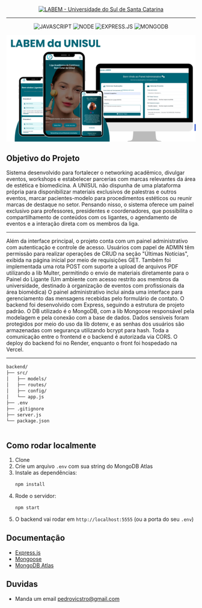 <!-- Aqui é o titulo! -->
<p align="center">
  <a href="https://labemunisul.com.br">
    <img src="https://img.shields.io/badge/LABEM-Universidade_do_Sul_de_Santa_Catarina-146677?style=for-the-badge" alt="LABEM - Universidade do Sul de Santa Catarina">
  </a>
</p>

<hr />

<!-- stacks -->
<p align="center">
  <img src="https://img.shields.io/badge/JAVASCRIPT-F7DF1E?style=for-the-badge&logo=javascript&logoColor=white" alt="JAVASCRIPT">
  <img src="https://img.shields.io/badge/NODE-339933?style=for-the-badge&logo=node.js&logoColor=white" alt="NODE">
  <img src="https://img.shields.io/badge/EXPRESS.JS-FF6F61?style=for-the-badge&logo=express&logoColor=white" alt="EXPRESS.JS">
  <img src="https://img.shields.io/badge/MONGODB-47A248?style=for-the-badge&logo=mongodb&logoColor=white" alt="MONGODB">
</p>

<!-- imagem -->
![Banner da LABEMGITHUB](assets/LABEMGITHUB.png)

## Objetivo do Projeto
Sistema desenvolvido para fortalecer o networking acadêmico, divulgar eventos, workshops e estabelecer parcerias com marcas relevantes da área de estética e biomedicina. A UNISUL não dispunha de uma plataforma própria para disponibilizar materiais exclusivos de palestras e outros eventos, marcar pacientes-modelo para procedimentos estéticos ou reunir marcas de destaque no setor.
Pensando nisso, o sistema oferece um painel exclusivo para professores, presidentes e coordenadores, que possibilita o compartilhamento de conteúdos com os ligantes, o agendamento de eventos e a interação direta com os membros da liga.
<hr/>
Além da interface principal, o projeto conta com um painel administrativo com autenticação e controle de acesso. Usuários com papel de ADMIN têm permissão para realizar operações de CRUD na seção "Últimas Notícias", exibida na página inicial por meio de requisições GET.
Também foi implementada uma rota POST com suporte a upload de arquivos PDF utilizando a lib Multer, permitindo o envio de materiais diretamente para o Painel do Ligante (Um ambiente com acesso restrito aos membros da universidade, destinado à organização de eventos com profissionais da área biomédica)
O painel administrativo inclui ainda uma interface para gerenciamento das mensagens recebidas pelo formulário de contato.
O backend foi desenvolvido com Express, seguindo a estrutura de projeto padrão. O DB utilizado é o MongoDB, com a lib Mongoose responsável pela modelagem e pela conexão com a base de dados.
Dados sensíveis foram protegidos por meio do uso da lib dotenv, e as senhas dos usuários são armazenadas com segurança utilizando bcrypt para hash. Toda a comunicação entre o frontend e o backend é autorizada via CORS.
O deploy do backend foi no Render, enquanto o front foi hospedado na Vercel.
<hr/>


```
backend/
├── src/
│   ├── models/         
│   ├── routes/       
│   ├── config/         
│   └── app.js          
├── .env                
├── .gitignore
├── server.js       
└── package.json
 

```

## Como rodar localmente

1. Clone
2. Crie um arquivo `.env` com sua string do MongoDB Atlas
3. Instale as dependências:
   ```bash
   npm install
   ```
4. Rode o servidor:
   ```bash
   npm start
   ```
5. O backend vai rodar em `http://localhost:5555` (ou a porta do seu `.env`)

## Documentação

- [Express.js](https://expressjs.com/pt-br/)
- [Mongoose](https://mongoosejs.com/)
- [MongoDB Atlas](https://www.mongodb.com/docs/atlas/)

## Duvidas

- Manda um email pedrovicstro@gmail.com
